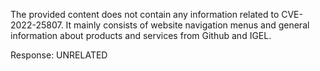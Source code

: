 The provided content does not contain any information related to CVE-2022-25807. It mainly consists of website navigation menus and general information about products and services from Github and IGEL.

Response: UNRELATED